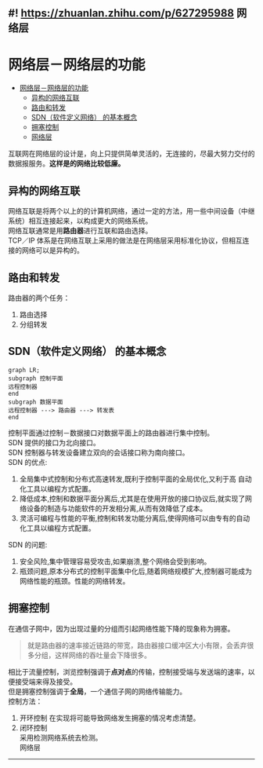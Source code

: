 #! https://zhuanlan.zhihu.com/p/627295988
网络层
---

# 网络层－网络层的功能

- [网络层－网络层的功能](#网络层网络层的功能)
  - [异构的网络互联](#异构的网络互联)
  - [路由和转发](#路由和转发)
  - [SDN（软件定义网络） 的基本概念](#sdn软件定义网络-的基本概念)
  - [拥塞控制](#拥塞控制)
  - [网络层](#网络层-1)

互联网在网络层的设计是，向上只提供简单灵活的，无连接的，尽最大努力交付的数据报服务。**这样是的网络比较低廉。**   

## 异构的网络互联

网络互联是将两个以上的的计算机网络，通过一定的方法，用一些中间设备（中继系统）相互连接起来，以构成更大的网络系统。    
网络互联通常是用**路由器**进行互联和路由选择。   
TCP／IP 体系是在网络互联上采用的做法是在网络层采用标准化协议，但相互连接的网络可以是异构的。    

## 路由和转发

路由器的两个任务：  
1. 路由选择   
2. 分组转发   

## SDN（软件定义网络） 的基本概念

```mermaid
graph LR;
subgraph 控制平面
远程控制器
end
subgraph 数据平面
远程控制器 ---> 路由器 ---> 转发表
end
```
控制平面通过控制－数据接口对数据平面上的路由器进行集中控制。   
SDN 提供的接口为北向接口。   
SDN 控制器与转发设备建立双向的会话接口称为南向接口。   
SDN 的优点:     
1. 全局集中式控制和分布式高速转发,既利于控制平面的全局优化,又利于高 自动化工具以编程方式配置。
2. 降低成本,控制和数据平面分离后,尤其是在使用开放的接口协议后,就实现了网络设备的制造与功能软件的开发相分离,从而有效降低了成本。
3. 灵活可编程与性能的平衡,控制和转发功能分离后,使得网络可以由专有的自动化工具以编程方式配置。  

SDN 的问题:   
1. 安全风险,集中管理容易受攻击,如果崩溃,整个网络会受到影响。
2. 瓶颈问题,原本分布式的控制平面集中化后,随着网络规模扩大,控制器可能成为网络性能的瓶颈。性能的网络转发。
   
## 拥塞控制
在通信子网中，因为出现过量的分组而引起网络性能下降的现象称为拥塞。   

> 就是路由器的速率接近链路的带宽，路由器接口缓冲区大小有限，会丢弃很多分组，这样网络的吞吐量会下降很多。   

相比于流量控制，浏览控制强调于**点对点**的传输，控制接受端与发送端的速率，以便接受端来得及接受。  
但是拥塞控制强调于**全局**，一个通信子网的网络传输能力。   
控制方法：   
1. 开环控制
在实现将可能导致网络发生拥塞的情况考虑清楚。   
2. 闭环控制   
采用检测网络系统去检测。  
网络层
---